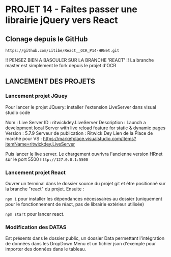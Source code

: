 # PROJET 14 - Faites passer une librairie jQuery vers React

## Clonage depuis le GitHub
` https://github.com/Litibe/React__OCR_P14-HRNet.git `

!! PENSEZ BIEN A BASCULER SUR LA BRANCHE 'REACT' !!
La branche master est simplement le fork depuis le projet d'OCR

## LANCEMENT DES PROJETS
### Lancement projet JQuey
Pour lancer le projet JQuery: installer l'extension LiveServer dans visual studio code

Nom : Live Server
ID : ritwickdey.LiveServer
Description : Launch a development local Server with live reload feature for static & dynamic pages
Version : 5.7.9
Serveur de publication : Ritwick Dey
Lien de la Place de marché pour VS : https://marketplace.visualstudio.com/items?itemName=ritwickdey.LiveServer

Puis lancer le live server. Le chargement ouvrivra l'ancienne version HRnet sur le port 5500
` http://127.0.0.1:5500 `

### Lancement projet React
Ouvrer un terminal dans le dossier source du projet git et être positionné sur la branche "react" du projet.
Ensuite : 

` npm i ` pour installer les dépendances nécesssaires au dossier (uniquement pour le fonctionnement de réact, pas de librairie extérieur utilisée)

` npm start ` pour lancer react.

### Modification des DATAS
Est présents dans le dossier public, un dossier Data permettant l'intégration de données dans les DropDown Menu et un fichier json d'exemple pour importer des données dans le tableau.